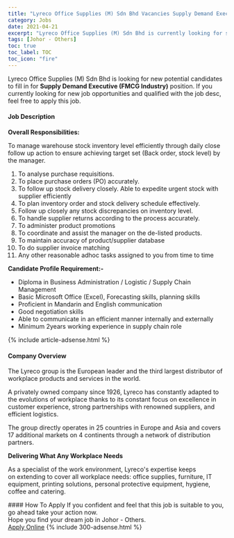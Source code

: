 ```yaml
---
title: "Lyreco Office Supplies (M) Sdn Bhd Vacancies Supply Demand Executive (FMCG Industry)" 
category: Jobs 
date: 2021-04-21 
excerpt: "Lyreco Office Supplies (M) Sdn Bhd is currently looking for suitable person to fill in the Supply Demand Executive (FMCG Industry) which based in Johor - Others" 
tags: [Johor - Others] 
toc: true 
toc_label: TOC 
toc_icon: "fire" 
--- 
```


<p>Lyreco Office Supplies (M) Sdn Bhd is looking for new potential candidates to fill in for <b>Supply Demand Executive (FMCG Industry)</b> position. If you currently looking for new job opportunities and qualified with the job desc, feel free to apply this job.
</p><div><div><h4>Job Description</h4></div><div><div><span><div><p><strong>Overall Responsibilities:</strong></p><p><span>To manage warehouse stock inventory level efficiently through daily close follow up action to ensure achieving target set (Back order, stock level) by the manager.</span></p><ol><li>T<span>o analyse purchase requisitions.</span></li><li><span>To place purchase orders (PO) accurately.&#160;</span></li><li><span>To follow up stock delivery closely. Able to expedite urgent stock with supplier efficiently</span></li><li><span>To plan inventory order and stock delivery schedule effectively.</span></li><li><span>Follow up closely any stock discrepancies on inventory level.</span></li><li><span>To handle supplier returns according to the process accurately.</span></li><li><span>To administer product promotions</span></li><li><span>To coordinate and assist the manager on the de-listed products.</span></li><li><span>To maintain accuracy of product/supplier database</span></li><li><span>To do supplier invoice matching</span></li><li><span>Any other reasonable adhoc tasks assigned to you from time to time</span></li></ol><p><strong>Candidate Profile Requirement:-</strong></p><ul><li><span>Diploma in Business Administration / Logistic / Supply Chain Management</span></li><li><span>Basic Microsoft Office (Excel), Forecasting skills, planning skills</span></li><li><span>Proficient in Mandarin and English communication</span></li><li><span>Good negotiation skills</span></li><li><span>Able to communicate in an efficient manner internally and externally</span></li><li><span>Minimum 2years working experience in supply chain role</span></li></ul></div></span></div></div></div> 
{% include article-adsense.html %} 
<div><div><h4>Company Overview</h4></div><div><div><span><div><p>The Lyreco group is the European leader and the third largest distributor of workplace products and services in the world.&#160;</p><p>A privately owned company since 1926, Lyreco has constantly adapted to the evolutions of workplace thanks to its constant focus on excellence in customer experience, strong partnerships with renowned suppliers, and efficient logistics.&#160;</p><p>The group directly operates in 25 countries in Europe and Asia and covers 17 additional markets on 4 continents through a network of distribution partners.</p><p><strong>Delivering What Any Workplace Needs</strong></p><p>As a specialist of the work environment, Lyreco's expertise keeps on&#160;extending&#160;to cover&#160;all workplace needs: office supplies, furniture, IT equipment, printing solutions, personal protective equipment, hygiene, coffee and catering.</p></div></span></div></div></div> 
#### How To Apply 
If you confident and feel that this job is suitable to you, go ahead take your action now. <br/> 
Hope you find your dream job in Johor - Others. <br/> 
<a href="https://www.jobstreet.com.my/en/job/supply-demand-executive-fmcg-industry-4542391?jobId=jobstreet-my-job-4542391&" class="btn btn--info" target="_blank" rel="nofollow noopenner">Apply Online</a> 
{% include 300-adsense.html %} 